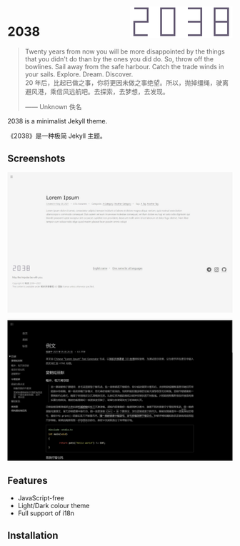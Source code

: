 <img src="assets/wordmark.svg" align="right" />

# 2038

> Twenty years from now you will be more disappointed by the things that you didn't do than by the ones you did do. So, throw off the bowlines. Sail away from the safe harbour. Catch the trade winds in your sails. Explore. Dream. Discover.  
> 20 年后，比起已做之事，你将更因未做之事绝望。所以，抛掉缰绳，驶离避风港，乘信风远航吧。去探索，去梦想，去发现。
>
> —— Unknown 佚名

2038 is a minimalist Jekyll theme.

《2038》是一种极简 Jekyll 主题。

## Screenshots

![Light and English Screenshot](assets/screenshot-light.jpg)

![Dark and Chinese Screenshot](assets/screenshot.jpg)

## Features

* JavaScript-free
* Light/Dark colour theme
* Full support of i18n

## Installation

